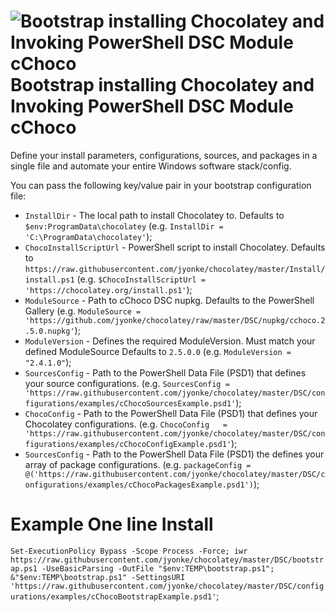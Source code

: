 # ![Bootstrap installing Chocolatey and Invoking PowerShell DSC Module cChoco](https://cdn.rawgit.com/chocolatey/choco/14a627932c78c8baaba6bef5f749ebfa1957d28d/docs/logo/chocolateyicon.gif "Chocolatey Logo") Bootstrap installing Chocolatey and Invoking PowerShell DSC Module cChoco

Define your install parameters, configurations, sources, and packages in a single file and automate your entire Windows software stack/config.

You can pass the following key/value pair in your bootstrap configuration file:

* `InstallDir`              - The local path to install Chocolatey to. Defaults to `$env:ProgramData\chocolatey` (e.g. `InstallDir = 'C:\ProgramData\chocolatey'`);
* `ChocoInstallScriptUrl`   - PowerShell script to install Chocolatey. Defaults to `https://raw.githubusercontent.com/jyonke/chocolatey/master/Install/install.ps1` (e.g. `$ChocoInstallScriptUrl = 'https://chocolatey.org/install.ps1'`);
* `ModuleSource`            - Path to cChoco DSC nupkg. Defaults to the PowerShell Gallery (e.g. `ModuleSource = 'https://github.com/jyonke/chocolatey/raw/master/DSC/nupkg/cchoco.2.5.0.nupkg'`);
* `ModuleVersion`           - Defines the required ModuleVersion. Must match your defined ModuleSource Defaults to `2.5.0.0` (e.g. `ModuleVersion = "2.4.1.0"`);
* `SourcesConfig`           - Path to the PowerShell Data File (PSD1) that defines your source configurations. (e.g. `SourcesConfig = 'https://raw.githubusercontent.com/jyonke/chocolatey/master/DSC/configurations/examples/cChocoSourcesExample.psd1'`);
* `ChocoConfig`             - Path to the PowerShell Data File (PSD1) that defines your Chocolatey configurations. (e.g. `ChocoConfig   = 'https://raw.githubusercontent.com/jyonke/chocolatey/master/DSC/configurations/examples/cChocoConfigExample.psd1'`);
* `SourcesConfig`           - Path to the PowerShell Data File (PSD1) the defines your array of package configurations. (e.g. `packageConfig = @('https://raw.githubusercontent.com/jyonke/chocolatey/master/DSC/configurations/examples/cChocoPackagesExample.psd1')`);


# Example One line Install 
`Set-ExecutionPolicy Bypass -Scope Process -Force; iwr https://raw.githubusercontent.com/jyonke/chocolatey/master/DSC/bootstrap.ps1 -UseBasicParsing -OutFile "$env:TEMP\bootstrap.ps1"; &"$env:TEMP\bootstrap.ps1" -SettingsURI 'https://raw.githubusercontent.com/jyonke/chocolatey/master/DSC/configurations/examples/cChocoBootstrapExample.psd1'`;

